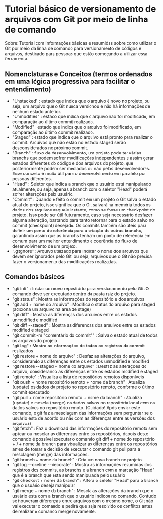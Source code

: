 # Tutorial básico de versionamento de arquivos com Git por meio de linha de comando

Sobre: Tutorial com informações básicas e resumidas sobre como utilizar o Git por meio da linha de comando para versionamento de códigos e arquivos, destinado para pessoas que estão começando a utilizar essa ferramenta.

## Nomenclaturas e Conceitos (termos ordenados em uma lógica progressiva para facilitar o entendimento)

- "Unstacked" : estado que indica que o arquivo é novo no projeto, ou seja, um arquivo que o Git nunca versionou e não há informações de nenhum estado anterior.
- "Unmodified" : estado que indica que o arquivo não foi modificado, em comparação ao último commit realizado.
- "Modified" : estado que indica que o arquivo foi modificado, em comparação ao último commit realizado.
- "Staged" : estado que indica que o arquivo está pronto para realizar o commit. Arquivos que não estão no estado staged serão desconsiderados no próximo commit.
- "Branch" : fluxo de desenvolvimento, um projeto pode ter várias branchs que podem sofrer modificações independentes e assim gerar estados diferentes do código e dos arquivos do projeto, que posteriormente podem ser meclados ou não pelos desenvolvedores. Esse conceito é muito útil para o desenvolvimento em paralelo por pessoas diferentes.
- "Head" : Seletor que indica a branch que o usuário está manipulando atualmente, ou seja, apenas a branch com o seletor "Head" poderá sofrer alterações pelo usuário.
- "Commit" : Quando é feito o commit em um projeto o Git salva o estado atual do projeto, isso significa que o Git salvará na memória todos os dados dos arquivos naquele instante, como se fosse um checkpoint do projeto. Isso pode ser útil futuramente, caso seja necessário desfazer alguma alteração, bastando para tanto retornar para o estado salvo no commit (checkpoint) desejado. Os commits também são úteis para definir um ponto de referência para a criação de outras branchs, garantindo assim que as branchs tenham um ponto de referência em comum para um melhor entendimento e coerência do fluxo de desenvolvimento de um projeto. 
- ".gitgnore" : Arquivo utilizado para indicar o nome dos arquivos que devem ser ignorados pelo Git, ou seja, arquivos que o Git não precisa fazer o versionamento das modificações realizadas.

## Comandos básicos

- "git init" : Iniciar um novo repositório para versionamento pelo Git. O comando deve ser executado dentro da pasta raiz do projeto.
- "git status" : Mostra as informações do repositório e dos arquivos
- "git add + nome do arquivo" : Modifica o status do arquivo para staged (adiciona um arquivo na área de stage) 
- "git diff" : Mostra as diferenças dos arquivos entre os estados unmodified e modified
- "git diff --staged" : Mostra as diferenças dos arquivos entre os estados modified e staged
- "git commit -m "comentário do commit"" : Salva o estado atual de todos os arquivos do projeto 
- "git log" : Mostra as informações de todos os registros de commit realizados
- "git restore + nome do arquivo" : Desfaz as alterações do arquivo, considerando as diferenças entre os estados unmodified e modified
- "git restore --staged + nome do arquivo" : Desfaz as alterações do arquivo, considerando as diferenças entre os estados modified e staged
- "git remote" : Visualiza a lista de repositórios remotos disponíveis
- "git push + nome repositório remoto + nome da branch" : Atualiza (update) os dados do projeto no repositório remoto, conforme o último commit executado
- "git pull + nome repositório remoto + nome da branch" : Atualiza (update) e mescla (merge) os dados salvos no repositório local com os dados salvos no repositório remoto. (Cuidado! Após enviar este comando, o git faz a mesclagem das informações sem perguntar se o usuário esta de acordo ou não com as diferenças entre as versões dos arquivos)
- "git fetch" : Faz o download das informações do repositório remoto sem aplicar ou mesclar as diferenças entre os repositórios, depois deste comando é possível executar o comando git diff + nome do repositório + / + nome da branch para visualizar as diferenças entre os repositórios antes de tomar a decisão de executar o comando git pull para a mesclagem (merge) das informações.
- "git branch + nome da branch" : Cria um nova branch no projeto
- "git log --oneline --decorate" : Mostra as informações resumidas dos registros dos commits, as branchs e a branch com a marcação "Head" que é a branch que esta sendo manipulada pelo usuário
- "git checkout + nome da branch" : Altera o seletor "Head" para a branch que o usuário deseja manipular
- "git merge + nome da branch" : Mescla as alterações da branch que o usuário está com a branch que o usuário indicou no comando. Contudo se houveram diferenças entre arquivos com o mesmo nome, o Git não vai executar o comando e pedirá que seja resolvido os conflitos antes de realizar o comando merge novamente. 
    
